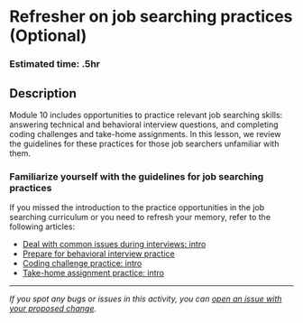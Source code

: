 # Refresher on job searching practices (Optional)

### Estimated time: .5hr

## Description

Module 10 includes opportunities to practice relevant job searching skills: answering technical and behavioral interview questions, and completing coding challenges and take-home assignments. In this lesson, we review the guidelines for these practices for those job searchers unfamiliar with them. 

### Familiarize yourself with the guidelines for job searching practices

If you missed the introduction to the practice opportunities in the job searching curriculum or you need to refresh your memory, refer to the following articles:

- [Deal with common issues during interviews: intro](https://github.com/microverseinc/curriculum-professional-skills/blob/main/job-search/peer-interview-practice/deal_with_common_interviews_issues_intro.md)
- [Prepare for behavioral interview practice](https://github.com/microverseinc/curriculum-professional-skills/blob/main/job-search/prepare-for-behavioral-interview-practice.md?plain=1)
- [Coding challenge practice: intro](https://github.com/microverseinc/curriculum-professional-skills/blob/main/job-search/coding-challenges/coding_challenges_intro.md)
- [Take-home assignment practice: intro](https://github.com/microverseinc/curriculum-professional-skills/blob/main/job-search/take-home-assignments/take_home_intro.md)

---

_If you spot any bugs or issues in this activity, you can [open an issue with your proposed change](https://github.com/microverseinc/curriculum-transversal-skills/blob/main/git-github/articles/open_issue.md)._
